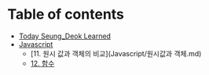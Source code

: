 # Table of contents

- [Today Seung_Deok Learned](README.md)
- [Javascript](javascript/README.md)
  - [11. 원시 값과 객체의 비교](Javascript/원시값과 객체.md)
  - [12. 함수](Javascript/함수.md)
